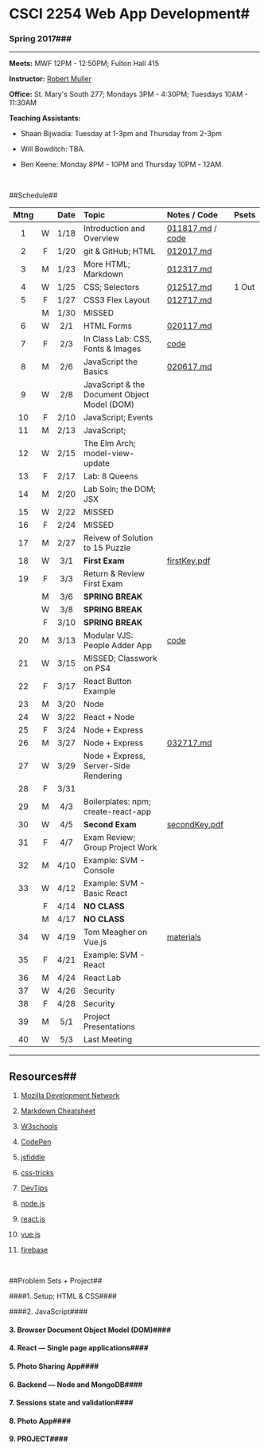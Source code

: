 # CSCI 2254 Web App Development#

### Spring 2017###

---
**Meets:** MWF 12PM - 12:50PM; Fulton Hall 415

**Instructor:** [Robert Muller](http://www.cs.bc.edu/~muller/)

**Office:** St. Mary's South 277; Mondays 3PM - 4:30PM; Tuesdays 10AM - 11:30AM

**Teaching Assistants:**

+ Shaan Bijwadia: Tuesday at 1-3pm and Thursday from 2-3pm

+ Will Bowditch: TBA.

+ Ben Keene: Monday 8PM - 10PM and Thursday 10PM - 12AM.

  ​



##Schedule##

| Mtng |      | Date | Topic                                    | Notes / Code                             | Psets |
| :--: | :--: | :--: | :--------------------------------------- | :--------------------------------------- | :---- |
|  1   |  W   | 1/18 | Introduction and Overview                | [011817.md](notes/011817.md) / [code](code/011817/) |       |
|  2   |  F   | 1/20 | git & GitHub; HTML                       | [012017.md](./notes/012017.md)           |       |
|  3   |  M   | 1/23 | More HTML; Markdown                      | [012317.md](notes/012317.md)             |       |
|  4   |  W   | 1/25 | CSS; Selectors                           | [012517.md](notes/012517.md)             | 1 Out |
|  5   |  F   | 1/27 | CSS3 Flex Layout                         | [012717.md](./notes/012717.md)           |       |
|      |  M   | 1/30 | MISSED                                   |                                          |       |
|  6   |  W   | 2/1  | HTML Forms                               | [020117.md](./notes/020117.md)           |       |
|  7   |  F   | 2/3  | In Class Lab: CSS, Fonts & Images        | [code](./notes/020317/)                  |       |
|  8   |  M   | 2/6  | JavaScript the Basics                    | [020617.md](./notes/020617.md)           |       |
|  9   |  W   | 2/8  | JavaScript & the Document Object Model (DOM) |                                          |       |
|  10  |  F   | 2/10 | JavaScript; Events                       |                                          |       |
|  11  |  M   | 2/13 | JavaScript;                              |                                          |       |
|  12  |  W   | 2/15 | The Elm Arch; model-view-update          |                                          |       |
|  13  |  F   | 2/17 | Lab: 8 Queens                            |                                          |       |
|  14  |  M   | 2/20 | Lab Soln; the DOM; JSX                   |                                          |       |
|  15  |  W   | 2/22 | MISSED                                   |                                          |       |
|  16  |  F   | 2/24 | MISSED                                   |                                          |       |
|  17  |  M   | 2/27 | Reivew of Solution to 15 Puzzle          |                                          |       |
|  18  |  W   | 3/1  | **First Exam**                           | [firstKey.pdf](./resources/firstKey.pdf) |       |
|  19  |  F   | 3/3  | Return & Review First Exam               |                                          |       |
|      |  M   | 3/6  | **SPRING BREAK**                         |                                          |       |
|      |  W   | 3/8  | **SPRING BREAK**                         |                                          |       |
|      |  F   | 3/10 | **SPRING BREAK**                         |                                          |       |
|  20  |  M   | 3/13 | Modular VJS: People Adder App            | [code](./notes/031317/)                  |       |
|  21  |  W   | 3/15 | MISSED; Classwork on PS4                 |                                          |       |
|  22  |  F   | 3/17 | React Button Example                     |                                          |       |
|  23  |  M   | 3/20 | Node                                     |                                          |       |
|  24  |  W   | 3/22 | React + Node                             |                                          |       |
|  25  |  F   | 3/24 | Node + Express                           |                                          |       |
|  26  |  M   | 3/27 | Node + Express                           | [032717.md](./notes/032717.md)           |       |
|  27  |  W   | 3/29 | Node + Express, Server-Side Rendering    |                                          |       |
|  28  |  F   | 3/31 |                                          |                                          |       |
|  29  |  M   | 4/3  | Boilerplates: npm; create-react-app      |                                          |       |
|  30  |  W   | 4/5  | **Second Exam**                          | [secondKey.pdf](./resources/secondKey.pdf) |       |
|  31  |  F   | 4/7  | Exam Review; Group Project Work          |                                          |       |
|  32  |  M   | 4/10 | Example: SVM - Console                   |                                          |       |
|  33  |  W   | 4/12 | Example: SVM - Basic React               |                                          |       |
|      |  F   | 4/14 | **NO CLASS**                             |                                          |       |
|      |  M   | 4/17 | **NO CLASS**                             |                                          |       |
|  34  |  W   | 4/19 | Tom Meagher on Vue.js               | [materials](https://github.com/tmm-archive/CSCI2254-lecture) |       |
|  35  |  F   | 4/21 | Example: SVM - React                     |                                          |       |
|  36  |  M   | 4/24 | React Lab                                |                                          |       |
|  37  |  W   | 4/26 | Security                                 |                                          |       |
|  38  |  F   | 4/28 | Security                                 |                                          |       |
|  39  |  M   | 5/1  | Project Presentations                    |                                          |       |
|  40  |  W   | 5/3  | Last Meeting                             |                                          |       |

---

## Resources##

1. [Mozilla Development Network](https://developer.mozilla.org/en-US/docs/Web)

2. [Markdown Cheatsheet](0)

3. [W3schools](http://www.w3schools.com/)

4. [CodePen](http://codepen.io/)

5. [jsfiddle](https://jsfiddle.net/)

6. [css-tricks](https://css-tricks.com/)

7. [DevTips](https://www.youtube.com/user/DevTipsForDesigners)

8. [node.js](https://nodejs.org/en/)

9. [react.js](https://facebook.github.io/react/)

10. [vue.js](https://vuejs.org/)

11. [firebase](https://firebase.google.com/)

   ​

##Problem Sets + Project##

####1. Setup; HTML & CSS####

####2. JavaScript####

#### 3. Browser Document Object Model (DOM)####

#### 4. React — Single page applications####

#### 5. Photo Sharing App####

#### 6. Backend — Node and MongoDB####

#### 7. Sessions state and validation####

#### 8. Photo App####

#### 9. PROJECT####
